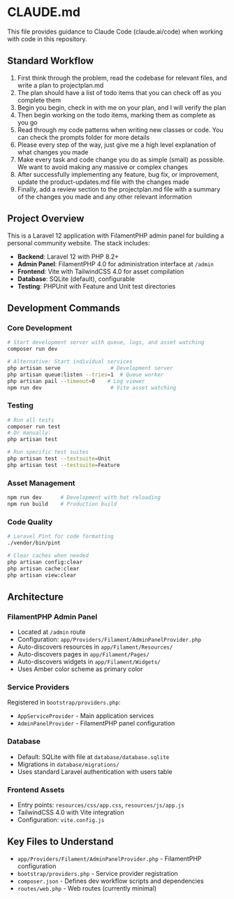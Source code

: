 # CLAUDE.md

This file provides guidance to Claude Code (claude.ai/code) when working with code in this repository.

## Standard Workflow

1. First think through the problem, read the codebase for relevant files, and write a plan to projectplan.md
2. The plan should have a list of todo items that you can check off as you complete them
3. Begin you begin, check in with me on your plan, and I will verify the plan
4. Then begin working on the todo items, marking them as complete as you go
5. Read through my code patterns when writing new classes or code. You can check the prompts folder for more details
5. Please every step of the way, just give me a high level explanation of what changes you made
6. Make every task and code change you do as simple (small) as possible. We want to avoid making any massive or complex changes
7. After successfully implementing any feature, bug fix, or improvement, update the product-updates.md file with the changes made
8. Finally, add a review section to the projectplan.md file with a summary of the changes you made and any other relevant information

## Project Overview

This is a Laravel 12 application with FilamentPHP admin panel for building a personal community website. The stack includes:

- **Backend**: Laravel 12 with PHP 8.2+
- **Admin Panel**: FilamentPHP 4.0 for administration interface at `/admin`
- **Frontend**: Vite with TailwindCSS 4.0 for asset compilation
- **Database**: SQLite (default), configurable
- **Testing**: PHPUnit with Feature and Unit test directories

## Development Commands

### Core Development
```bash
# Start development server with queue, logs, and asset watching
composer run dev

# Alternative: Start individual services
php artisan serve                # Development server
php artisan queue:listen --tries=1  # Queue worker
php artisan pail --timeout=0    # Log viewer
npm run dev                      # Vite asset watching
```

### Testing
```bash
# Run all tests
composer run test
# Or manually:
php artisan test

# Run specific test suites
php artisan test --testsuite=Unit
php artisan test --testsuite=Feature
```

### Asset Management
```bash
npm run dev      # Development with hot reloading
npm run build    # Production build
```

### Code Quality
```bash
# Laravel Pint for code formatting
./vendor/bin/pint

# Clear caches when needed
php artisan config:clear
php artisan cache:clear
php artisan view:clear
```

## Architecture

### FilamentPHP Admin Panel
- Located at `/admin` route
- Configuration: `app/Providers/Filament/AdminPanelProvider.php`
- Auto-discovers resources in `app/Filament/Resources/`
- Auto-discovers pages in `app/Filament/Pages/`
- Auto-discovers widgets in `app/Filament/Widgets/`
- Uses Amber color scheme as primary color

### Service Providers
Registered in `bootstrap/providers.php`:
- `AppServiceProvider` - Main application services
- `AdminPanelProvider` - FilamentPHP panel configuration

### Database
- Default: SQLite with file at `database/database.sqlite`
- Migrations in `database/migrations/`
- Uses standard Laravel authentication with users table

### Frontend Assets
- Entry points: `resources/css/app.css`, `resources/js/app.js`  
- TailwindCSS 4.0 with Vite integration
- Configuration: `vite.config.js`

## Key Files to Understand

- `app/Providers/Filament/AdminPanelProvider.php` - FilamentPHP configuration
- `bootstrap/providers.php` - Service provider registration
- `composer.json` - Defines dev workflow scripts and dependencies
- `routes/web.php` - Web routes (currently minimal)

